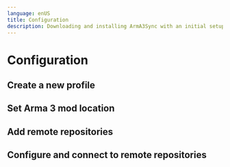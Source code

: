 ```yaml
---
language: enUS
title: Configuration
description: Downloading and installing ArmA3Sync with an initial setup procedure.
---
```


# Configuration

## Create a new profile

## Set Arma 3 mod location

## Add remote repositories

## Configure and connect to remote repositories